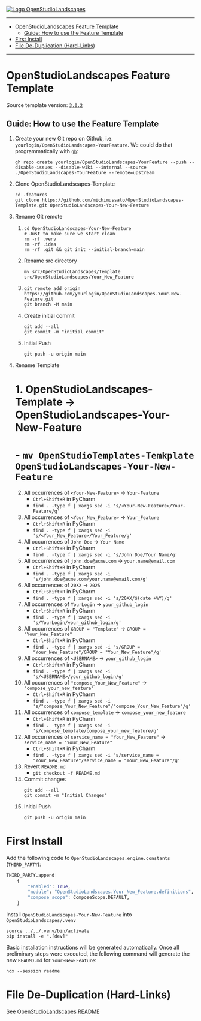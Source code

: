 [![ Logo OpenStudioLandscapes ](https://github.com/michimussato/OpenStudioLandscapes/raw/main/_images/logo128.png)](https://github.com/michimussato/OpenStudioLandscapes)

---

<!-- TOC -->
* [OpenStudioLandscapes Feature Template](#openstudiolandscapes-feature-template)
  * [Guide: How to use the Feature Template](#guide-how-to-use-the-feature-template)
* [First Install](#first-install)
* [File De-Duplication (Hard-Links)](#file-de-duplication-hard-links)
<!-- TOC -->

---

# OpenStudioLandscapes Feature Template

Source template version: [`3.0.2`](https://github.com/michimussato/OpenStudioLandscapes-Template/tree/3.0.2)

## Guide: How to use the Feature Template

1. Create your new Git repo on Github, 
   i.e. `yourlogin/OpenStudioLandscapes-YourFeature`.
   We could do that programmatically with [`gh`](https://cli.github.com/manual/gh_api):
   ```shell
   gh repo create yourlogin/OpenStudioLandscapes-YourFeature --push --disable-issues --disable-wiki --internal --source ./OpenStudioLandscapes-YourFeature --remote=upstream
   ```
2. Clone OpenStudioLandscapes-Template
   ```shell
   cd .features
   git clone https://github.com/michimussato/OpenStudioLandscapes-Template.git OpenStudioLandscapes-Your-New-Feature
   ```
3. Rename Git remote
   1. ```shell
      cd OpenStudioLandscapes-Your-New-Feature
      # Just to make sure we start clean
      rm -rf .venv
      rm -rf .idea
      rm -rf .git && git init --initial-branch=main
      ```
   2. Rename src directory
      ```shell
      mv src/OpenStudioLandscapes/Template src/OpenStudioLandscapes/Your_New_Feature
      ```
   3. ```shell
      git remote add origin https://github.com/yourlogin/OpenStudioLandscapes-Your-New-Feature.git
      git branch -M main
      ```
   4. Create initial commit
      ```shell
      git add --all
      git commit -m "initial commit"
      ```
   5. Initial Push
      ```shell
      git push -u origin main
      ```
4. Rename Template
   # 1. OpenStudioLandscapes-Template -> OpenStudioLandscapes-Your-New-Feature
   #    - `mv OpenStudioTemplates-Temkplate OpenStudioLandscapes-Your-New-Feature`
   2. All occurrences of `<Your-New-Feature>` -> `Your-Feature`
      - `Ctrl+Shift+R` in PyCharm
      - `find . -type f | xargs sed -i 's/<Your-New-Feature>/Your-Feature/g'`
   3. All occurrences of `<Your_New_Feature>` -> `Your_Feature`
      - `Ctrl+Shift+R` in PyCharm
      - `find . -type f | xargs sed -i 's/<Your_New_Feature>/Your_Feature/g'`
   4. All occurrences of `John Doe` -> `Your Name`
      - `Ctrl+Shift+R` in PyCharm
      - `find . -type f | xargs sed -i 's/John Doe/Your Name/g'`
   5. All occurrences of `john.doe@acme.com` -> `your.name@email.com`
      - `Ctrl+Shift+R` in PyCharm
      - `find . -type f | xargs sed -i 's/john.doe@acme.com/your.name@email.com/g'`
   6. All occurrences of `20XX` -> `2025`
      - `Ctrl+Shift+R` in PyCharm
      - `find . -type f | xargs sed -i 's/20XX/$(date +%Y)/g'`
   7. All occurrences of `YourLogin` -> `your_github_login`
      - `Ctrl+Shift+R` in PyCharm
      - `find . -type f | xargs sed -i 's/YourLogin/your_github_login/g'`
   8. All occurrences of `GROUP = "Template"` -> `GROUP = "Your_New_Feature"`
      - `Ctrl+Shift+R` in PyCharm
      - `find . -type f | xargs sed -i 's/GROUP = "Your_New_Feature"/GROUP = "Your_New_Feature"/g'`
   9. All occurrences of `<USERNAME>` -> `your_github_login`
      - `Ctrl+Shift+R` in PyCharm
      - `find . -type f | xargs sed -i 's/<USERNAME>/your_github_login/g'`
   10. All occurrences of `"compose_Your_New_Feature"` -> `"compose_your_new_feature"`
       - `Ctrl+Shift+R` in PyCharm
       - `find . -type f | xargs sed -i 's/"compose_Your_New_Feature"/"compose_Your_New_Feature"/g'`
   10. All occurrences of `compose_template` -> `compose_your_new_feature`
       - `Ctrl+Shift+R` in PyCharm
       - `find . -type f | xargs sed -i 's/compose_template/compose_your_new_feature/g'`
   11. All occurrences of `service_name = "Your_New_Feature"` -> `service_name = "Your_New_Feature"`
       - `Ctrl+Shift+R` in PyCharm
       - `find . -type f | xargs sed -i 's/service_name = "Your_New_Feature"/service_name = "Your_New_Feature"/g'`
   12. Revert `README.md`
       - `git checkout -f README.md`
   13. Commit changes
       ```shell
       git add --all
       git commit -m "Initial Changes"
       ```
   14. Initial Push
       ```shell
       git push -u origin main
       ```

# First Install

Add the following code to `OpenStudioLandscapes.engine.constants` (`THIRD_PARTY`):

```python
THIRD_PARTY.append
    {
        "enabled": True,
        "module": "OpenStudioLandscapes.Your_New_Feature.definitions",
        "compose_scope": ComposeScope.DEFAULT,
    }
```

Install `OpenStudioLandscapes-Your-New-Feature` into
`OpenStudioLandscapes/.venv`

```shell
source ../../.venv/bin/activate
pip install -e ".[dev]"
```

Basic installation instructions will be generated automatically. 
Once all preliminary steps were executed, the following command will generate
the new `READMD.md` for `Your-New-Feature`:

```shell
nox --session readme
```

# File De-Duplication (Hard-Links)

See [OpenStudioLandscapes README](https://github.com/michimussato/OpenStudioLandscapes#hard-links-sync-files-and-directories-across-repositories-de-duplication)
